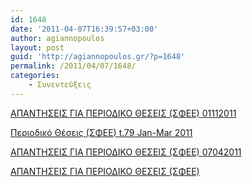 ```yaml
---
id: 1648
date: '2011-04-07T16:39:57+03:00'
author: agiannopoulos
layout: post
guid: 'http://agiannopoulos.gr/?p=1648'
permalink: /2011/04/07/1648/
categories:
    - Συνεντεύξεις
---
```


[ΑΠΑΝΤΗΣΕΙΣ ΓΙΑ ΠΕΡΙΟΔΙΚΟ ΘΕΣΕΙΣ (ΣΦΕΕ) 01112011](http://localhost:8000/wp-content/uploads/2012/04/ceb1cf80ceb1cebdcf84ceb7cf83ceb5ceb9cf83-ceb3ceb9ceb1-cf80ceb5cf81ceb9cebfceb4ceb9cebacebf-ceb8ceb5cf83ceb5ceb9cf83-cf83cf86ceb5ceb5-03.doc)

[Περιοδικό Θέσεις (ΣΦΕΕ) t.79 Jan-Mar 2011](http://localhost:8000/wp-content/uploads/2012/04/cf80ceb5cf81ceb9cebfceb4ceb9cebacf8c-ceb8ceadcf83ceb5ceb9cf82-cf83cf86ceb5ceb5-t-79-jan-mar-20111.pdf)

[ΑΠΑΝΤΗΣΕΙΣ ΓΙΑ ΠΕΡΙΟΔΙΚΟ ΘΕΣΕΙΣ (ΣΦΕΕ) 07042011](http://localhost:8000/wp-content/uploads/2012/04/ceb1cf80ceb1cebdcf84ceb7cf83ceb5ceb9cf83-ceb3ceb9ceb1-cf80ceb5cf81ceb9cebfceb4ceb9cebacebf-ceb8ceb5cf83ceb5ceb9cf83-cf83cf86ceb5ceb5-04.doc)

[ΑΠΑΝΤΗΣΕΙΣ ΓΙΑ ΠΕΡΙΟΔΙΚΟ ΘΕΣΕΙΣ (ΣΦΕΕ)](http://localhost:8000/wp-content/uploads/2012/04/ceb1cf80ceb1cebdcf84ceb7cf83ceb5ceb9cf83-ceb3ceb9ceb1-cf80ceb5cf81ceb9cebfceb4ceb9cebacebf-ceb8ceb5cf83ceb5ceb9cf83-cf83cf86ceb5ceb52.doc)
